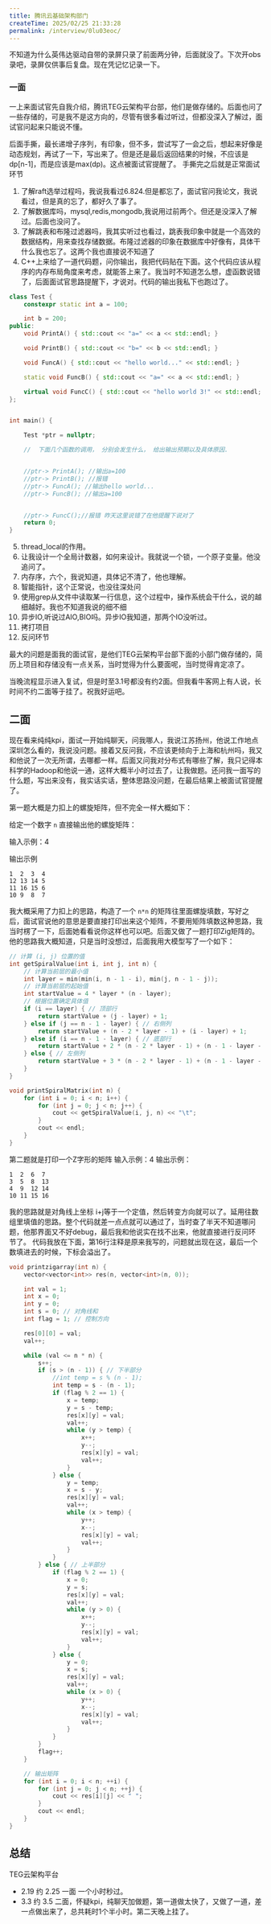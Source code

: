 ```yaml
---
title: 腾讯云基础架构部门
createTime: 2025/02/25 21:33:28
permalink: /interview/0lu03eoc/
---
```


不知道为什么英伟达驱动自带的录屏只录了前面两分钟，后面就没了。下次开obs录吧，录屏仅供事后复盘。现在凭记忆记录一下。

### 一面
一上来面试官先自我介绍，腾讯TEG云架构平台部，他们是做存储的。后面也问了一些存储的，可是我不是这方向的，尽管有很多看过听过，但都没深入了解过，面试官问起来只能说不懂。

后面手撕，最长递增子序列，有印象，但不多，尝试写了一会之后，想起来好像是动态规划，再试了一下，写出来了。但是还是最后返回结果的时候，不应该是dp[n-1]，而是应该是max(dp)。这点被面试官提醒了。
手撕完之后就是正常面试环节

1. 了解raft选举过程吗，我说我看过6.824.但是都忘了，面试官问我论文，我说看过，但是真的忘了，都好久了事了。
2. 了解数据库吗，mysql,redis,mongodb,我说用过前两个。但还是没深入了解过。后面也没问了。
3. 了解跳表和布隆过滤器吗，我其实听过也看过，跳表我印象中就是一个高效的数据结构，用来查找存储数据。布隆过滤器的印象在数据库中好像有，具体干什么我也忘了。这两个我也直接说不知道了
4. C++上来给了一道代码题，问你输出，我把代码贴在下面。这个代码应该从程序的内存布局角度来考虑，就能答上来了。我当时不知道怎么想，虚函数说错了，后面面试官思路提醒下，才说对。代码的输出我私下也跑过了。

```c++
class Test {
    constexpr static int a = 100;

    int b = 200;
public:
    void PrintA() { std::cout << "a=" << a << std::endl; }

    void PrintB() { std::cout << "b=" << b << std::endl; }

    void FuncA() { std::cout << "hello world..." << std::endl; }

    static void FuncB() { std::cout << "a=" << a << std::endl; }

    virtual void FuncC() { std::cout << "hello world 3!" << std::endl; }
};


int main() {

    Test *ptr = nullptr;

    //  下面几个函数的调用， 分别会发生什么， 给出输出预期以及具体原因.


    //ptr-> PrintA(); //输出a=100
    //ptr-> PrintB(); //报错
    //ptr-> FuncA(); //输出hello world...
    //ptr-> FuncB(); //输出a=100


    //ptr-> FuncC();//报错 昨天这里说错了在他提醒下说对了
    return 0;
}
```

5. thread_local的作用。
6. 让我设计一个全局计数器，如何来设计。我就说一个锁，一个原子变量。他没追问了。
7. 内存序，六个，我说知道，具体记不清了，他也理解。
8. 智能指针，这个正常说，也没往深处问
9. 使用grep从文件中读取某一行信息，这个过程中，操作系统会干什么，说的越细越好。我也不知道我说的细不细
10. 异步IO,听说过AIO,BIO吗。异步IO我知道，那两个IO没听过。
11. 拷打项目
12. 反问环节

最大的问题是面我的面试官，是他们TEG云架构平台部下面的小部门做存储的，简历上项目和存储没有一点关系，当时觉得为什么要面呢，当时觉得肯定凉了。

当晚流程显示进入复试，但是时至3.1号都没有约2面。但我看牛客网上有人说，长时间不约二面等于挂了。祝我好运吧。


## 二面
现在看来纯纯kpi，面试一开始纯聊天，问我哪人，我说江苏扬州，他说工作地点深圳怎么看的，我说没问题。接着又反问我，不应该更倾向于上海和杭州吗，我又和他说了一次无所谓，去哪都一样。后面又问我对分布式有哪些了解，我只记得本科学的Hadoop和他说一通，这样大概半小时过去了，让我做题。还问我一面写的什么题，写出来没有，我实话实话，整体思路没问题，在最后结果上被面试官提醒了。

第一题大概是力扣上的螺旋矩阵，但不完全一样大概如下：

给定一个数字 `n` 直接输出他的螺旋矩阵：

输入示例：4

输出示例

```
1  2  3  4
12 13 14 5
11 16 15 6
10 9  8  7
```

我大概采用了力扣上的思路，构造了一个 `n*n` 的矩阵往里面螺旋填数，写好之后，面试官说他的意思是要直接打印出来这个矩阵，不要用矩阵填数这种思路，我当时楞了一下，后面她看看说你这样也可以吧。后面又做了一题打印Zig矩阵的。
他的思路我大概知道，只是当时没想过，后面我用大模型写了一个如下：

```c++
// 计算 (i, j) 位置的值
int getSpiralValue(int i, int j, int n) {
    // 计算当前层的最小值
    int layer = min(min(i, n - 1 - i), min(j, n - 1 - j));
    // 计算当前层的起始值
    int startValue = 4 * layer * (n - layer);
    // 根据位置确定具体值
    if (i == layer) { // 顶部行
        return startValue + (j - layer) + 1;
    } else if (j == n - 1 - layer) { // 右侧列
        return startValue + (n - 2 * layer - 1) + (i - layer) + 1;
    } else if (i == n - 1 - layer) { // 底部行
        return startValue + 2 * (n - 2 * layer - 1) + (n - 1 - layer - j) + 1;
    } else { // 左侧列
        return startValue + 3 * (n - 2 * layer - 1) + (n - 1 - layer - i) + 1;
    }
}

void printSpiralMatrix(int n) {
    for (int i = 0; i < n; i++) {
        for (int j = 0; j < n; j++) {
            cout << getSpiralValue(i, j, n) << "\t";
        }
        cout << endl;
    }
}
```

第二题就是打印一个Z字形的矩阵
输入示例：4
输出示例：

```
1  2  6  7
3  5  8  13
4  9  12 14
10 11 15 16
```

我的思路就是对角线上坐标 i+j等于一个定值，然后转变方向就可以了。延用往数组里填值的思路。整个代码就差一点点就可以通过了，当时查了半天不知道哪问题，他那界面又不好debug，最后我和他说实在找不出来，他就直接进行反问环节了。
代码我放在下面，第16行注释是原来我写的，问题就出现在这，最后一个数填进去的时候，下标会溢出了。

```c++ {16}
void printzigarray(int n) {
    vector<vector<int>> res(n, vector<int>(n, 0));

    int val = 1;
    int x = 0;
    int y = 0;
    int s = 0; // 对角线和
    int flag = 1; // 控制方向

    res[0][0] = val;
    val++;

    while (val <= n * n) {
        s++;
        if (s > (n - 1)) { // 下半部分
            //int temp = s % (n - 1); 
            int temp = s - (n - 1); 
            if (flag % 2 == 1) {
                x = temp;
                y = s - temp;
                res[x][y] = val;
                val++;
                while (y > temp) {
                    x++;
                    y--;
                    res[x][y] = val;
                    val++;
                }
            } else {
                y = temp;
                x = s - y;
                res[x][y] = val;
                val++;
                while (x > temp) {
                    y++;
                    x--;
                    res[x][y] = val;
                    val++;
                }
            }
        } else { // 上半部分
            if (flag % 2 == 1) {
                x = 0;
                y = s;
                res[x][y] = val;
                val++;
                while (y > 0) {
                    x++;
                    y--;
                    res[x][y] = val;
                    val++;
                }
            } else {
                y = 0;
                x = s;
                res[x][y] = val;
                val++;
                while (x > 0) {
                    y++;
                    x--;
                    res[x][y] = val;
                    val++;
                }
            }
        }
        flag++;
    }

    // 输出矩阵
    for (int i = 0; i < n; ++i) {
        for (int j = 0; j < n; ++j) {
            cout << res[i][j] << " ";
        }
        cout << endl;
    }
}
```

## 总结

TEG云架构平台

- 2.19 约 2.25 一面 一个小时秒过。
- 3.3  约 3.5 二面，怀疑kpi，纯聊天加做题，第一道做太快了，又做了一道，差一点做出来了，总共耗时1个半小时。第二天晚上挂了。
